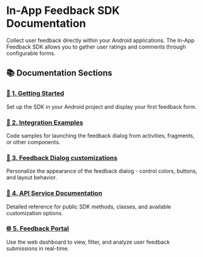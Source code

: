 # In-App Feedback SDK Documentation

Collect user feedback directly within your Android applications.
The In-App Feedback SDK allows you to gather user ratings and comments through configurable forms.

## 📚 Documentation Sections

### [🚀  1. Getting Started](./getting-started.md)
Set up the SDK in your Android project and display your first feedback form.


### [🧩  2. Integration Examples](./integration-examples.md)
Code samples for launching the feedback dialog from activities, fragments, or other components.


### [🎨  3. Feedback Dialog customizations](./customizations.md)
Personalize the appearance of the feedback dialog - control colors, buttons, and layout behavior.


### [📘  4. API Service Documentation](./api-reference.md)
Detailed reference for public SDK methods, classes, and available customization options.


### [🌐  5. Feedback Portal](./web-portal.md)
Use the web dashboard to view, filter, and analyze user feedback submissions in real-time.

